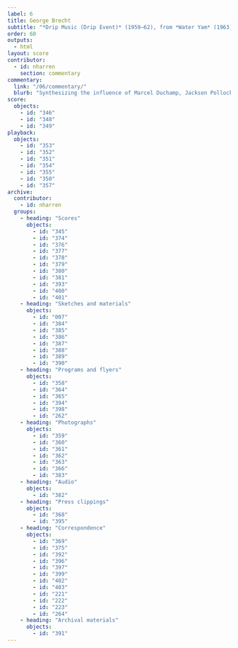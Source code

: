 ```yaml
---
label: 6
title: George Brecht
subtitle: "*Drip Music (Drip Event)* (1959–62), from *Water Yam* (1963)"
order: 60
outputs: 
  - html
layout: score
contributor:
  - id: nharren
    section: commentary
commentary:
  link: "/06/commentary/"
  blurb: "Synthesizing the influence of Marcel Duchamp, Jackson Pollock, and John Cage, Fluxus artist George Brecht’s watershed event score *Drip Music (Drip Event)* helped catalyze a new wave of experimental notation that abandoned the look of staff notation in favor of the ambiguous poetics of the written word. An annotated digital edition of *Water Yam* invites users to manipulate and compare dozens of Brecht’s event scores: playful instructions for live performance or private meditation that cultivate the “virtuoso listener” for whom “all sound may be music.”"
score:
  objects:
    - id: "346"
    - id: "348"
    - id: "349"
playback:
  objects:
    - id: "353"
    - id: "352"
    - id: "351"
    - id: "354"
    - id: "355"
    - id: "350"
    - id: "357"
archive: 
  contributor:
    - id: nharren
  groups:
    - heading: "Scores"
      objects:
        - id: "345"
        - id: "374"
        - id: "376"
        - id: "377"
        - id: "378"
        - id: "379"
        - id: "380"
        - id: "381"
        - id: "393"
        - id: "400"
        - id: "401"
    - heading: "Sketches and materials"
      objects:
        - id: "007"
        - id: "384"
        - id: "385"
        - id: "386"
        - id: "387"
        - id: "388"
        - id: "389"
        - id: "390"
    - heading: "Programs and flyers"
      objects:
        - id: "358"
        - id: "364"
        - id: "365"
        - id: "394"
        - id: "398"
        - id: "262"
    - heading: "Photographs"
      objects:
        - id: "359"
        - id: "360"
        - id: "361"
        - id: "362"
        - id: "363"
        - id: "366"
        - id: "383"
    - heading: "Audio"
      objects:
        - id: "382"
    - heading: "Press clippings"
      objects:
        - id: "368"
        - id: "395"
    - heading: "Correspondence"
      objects:
        - id: "369"
        - id: "375"
        - id: "392"
        - id: "396"
        - id: "397"
        - id: "399"
        - id: "402"
        - id: "403"
        - id: "221"
        - id: "222"
        - id: "223"
        - id: "264"
    - heading: "Archival materials"
      objects:
        - id: "391"
---
```

